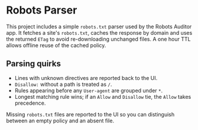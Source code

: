 # Robots Parser

This project includes a simple `robots.txt` parser used by the Robots Auditor app. It fetches a site's `robots.txt`, caches the response by domain and uses the returned `ETag` to avoid re-downloading unchanged files. A one hour TTL allows offline reuse of the cached policy.

## Parsing quirks

* Lines with unknown directives are reported back to the UI.
* `Disallow:` without a path is treated as `/`.
* Rules appearing before any `User-agent` are grouped under `*`.
* Longest matching rule wins; if an `Allow` and `Disallow` tie, the `Allow` takes precedence.

Missing `robots.txt` files are reported to the UI so you can distinguish between an empty policy and an absent file.
